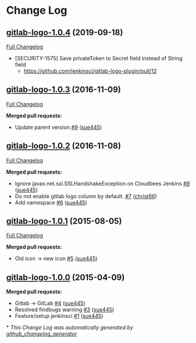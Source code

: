 # Change Log

## [gitlab-logo-1.0.4](https://github.com/jenkinsci/gitlab-logo-plugin/tree/gitlab-logo-1.0.4) (2019-09-18)
[Full Changelog](https://github.com/jenkinsci/gitlab-logo-plugin/compare/gitlab-logo-1.0.3...gitlab-logo-1.0.4)

- [SECURITY-1575] Save privateToken to Secret field instead of String field
  - https://github.com/jenkinsci/gitlab-logo-plugin/pull/12

## [gitlab-logo-1.0.3](https://github.com/jenkinsci/gitlab-logo-plugin/tree/gitlab-logo-1.0.3) (2016-11-09)
[Full Changelog](https://github.com/jenkinsci/gitlab-logo-plugin/compare/gitlab-logo-1.0.2...gitlab-logo-1.0.3)

**Merged pull requests:**

- Update parent version [\#9](https://github.com/jenkinsci/gitlab-logo-plugin/pull/9) ([sue445](https://github.com/sue445))

## [gitlab-logo-1.0.2](https://github.com/jenkinsci/gitlab-logo-plugin/tree/gitlab-logo-1.0.2) (2016-11-08)
[Full Changelog](https://github.com/jenkinsci/gitlab-logo-plugin/compare/gitlab-logo-1.0.1...gitlab-logo-1.0.2)

**Merged pull requests:**

- Ignore javax.net.ssl.SSLHandshakeException on Cloudbees Jenkins [\#8](https://github.com/jenkinsci/gitlab-logo-plugin/pull/8) ([sue445](https://github.com/sue445))
- Do not enable gitlab logo column by default. [\#7](https://github.com/jenkinsci/gitlab-logo-plugin/pull/7) ([christ66](https://github.com/christ66))
- Add namespace [\#6](https://github.com/jenkinsci/gitlab-logo-plugin/pull/6) ([sue445](https://github.com/sue445))

## [gitlab-logo-1.0.1](https://github.com/jenkinsci/gitlab-logo-plugin/tree/gitlab-logo-1.0.1) (2015-08-05)
[Full Changelog](https://github.com/jenkinsci/gitlab-logo-plugin/compare/gitlab-logo-1.0.0...gitlab-logo-1.0.1)

**Merged pull requests:**

- Old icon -\> new icon [\#5](https://github.com/jenkinsci/gitlab-logo-plugin/pull/5) ([sue445](https://github.com/sue445))

## [gitlab-logo-1.0.0](https://github.com/jenkinsci/gitlab-logo-plugin/tree/gitlab-logo-1.0.0) (2015-04-09)
**Merged pull requests:**

- Gitlab -\> GitLab [\#4](https://github.com/jenkinsci/gitlab-logo-plugin/pull/4) ([sue445](https://github.com/sue445))
- Resolved findbugs warning [\#3](https://github.com/jenkinsci/gitlab-logo-plugin/pull/3) ([sue445](https://github.com/sue445))
- Feature/setup jenkinsci [\#1](https://github.com/jenkinsci/gitlab-logo-plugin/pull/1) ([sue445](https://github.com/sue445))



\* *This Change Log was automatically generated by [github_changelog_generator](https://github.com/skywinder/Github-Changelog-Generator)*